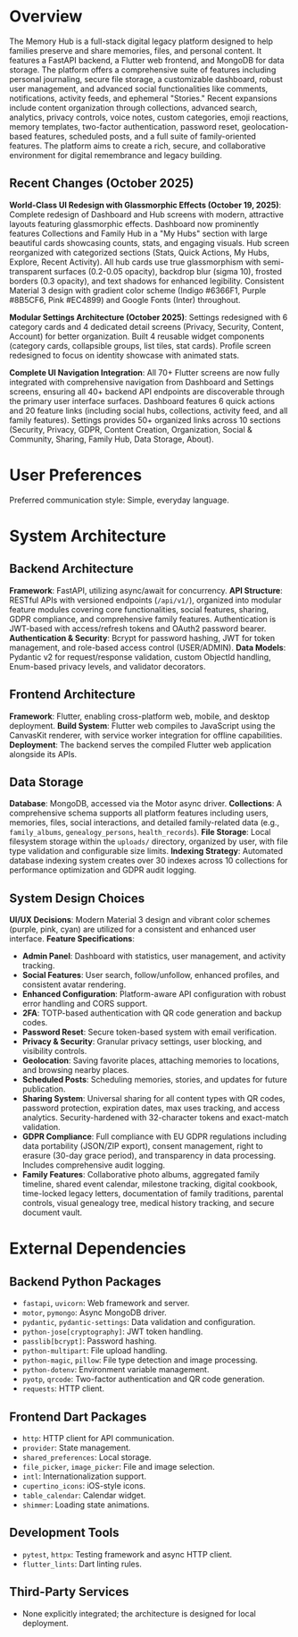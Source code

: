 # Overview

The Memory Hub is a full-stack digital legacy platform designed to help families preserve and share memories, files, and personal content. It features a FastAPI backend, a Flutter web frontend, and MongoDB for data storage. The platform offers a comprehensive suite of features including personal journaling, secure file storage, a customizable dashboard, robust user management, and advanced social functionalities like comments, notifications, activity feeds, and ephemeral "Stories." Recent expansions include content organization through collections, advanced search, analytics, privacy controls, voice notes, custom categories, emoji reactions, memory templates, two-factor authentication, password reset, geolocation-based features, scheduled posts, and a full suite of family-oriented features. The platform aims to create a rich, secure, and collaborative environment for digital remembrance and legacy building.

## Recent Changes (October 2025)

**World-Class UI Redesign with Glassmorphic Effects (October 19, 2025)**: Complete redesign of Dashboard and Hub screens with modern, attractive layouts featuring glassmorphic effects. Dashboard now prominently features Collections and Family Hub in a "My Hubs" section with large beautiful cards showcasing counts, stats, and engaging visuals. Hub screen reorganized with categorized sections (Stats, Quick Actions, My Hubs, Explore, Recent Activity). All hub cards use true glassmorphism with semi-transparent surfaces (0.2-0.05 opacity), backdrop blur (sigma 10), frosted borders (0.3 opacity), and text shadows for enhanced legibility. Consistent Material 3 design with gradient color scheme (Indigo #6366F1, Purple #8B5CF6, Pink #EC4899) and Google Fonts (Inter) throughout.

**Modular Settings Architecture (October 2025)**: Settings redesigned with 6 category cards and 4 dedicated detail screens (Privacy, Security, Content, Account) for better organization. Built 4 reusable widget components (category cards, collapsible groups, list tiles, stat cards). Profile screen redesigned to focus on identity showcase with animated stats.

**Complete UI Navigation Integration**: All 70+ Flutter screens are now fully integrated with comprehensive navigation from Dashboard and Settings screens, ensuring all 40+ backend API endpoints are discoverable through the primary user interface surfaces. Dashboard features 6 quick actions and 20 feature links (including social hubs, collections, activity feed, and all family features). Settings provides 50+ organized links across 10 sections (Security, Privacy, GDPR, Content Creation, Organization, Social & Community, Sharing, Family Hub, Data Storage, About).

# User Preferences

Preferred communication style: Simple, everyday language.

# System Architecture

## Backend Architecture

**Framework**: FastAPI, utilizing async/await for concurrency.
**API Structure**: RESTful APIs with versioned endpoints (`/api/v1/`), organized into modular feature modules covering core functionalities, social features, sharing, GDPR compliance, and comprehensive family features. Authentication is JWT-based with access/refresh tokens and OAuth2 password bearer.
**Authentication & Security**: Bcrypt for password hashing, JWT for token management, and role-based access control (USER/ADMIN).
**Data Models**: Pydantic v2 for request/response validation, custom ObjectId handling, Enum-based privacy levels, and validator decorators.

## Frontend Architecture

**Framework**: Flutter, enabling cross-platform web, mobile, and desktop deployment.
**Build System**: Flutter web compiles to JavaScript using the CanvasKit renderer, with service worker integration for offline capabilities.
**Deployment**: The backend serves the compiled Flutter web application alongside its APIs.

## Data Storage

**Database**: MongoDB, accessed via the Motor async driver.
**Collections**: A comprehensive schema supports all platform features including users, memories, files, social interactions, and detailed family-related data (e.g., `family_albums`, `genealogy_persons`, `health_records`).
**File Storage**: Local filesystem storage within the `uploads/` directory, organized by user, with file type validation and configurable size limits.
**Indexing Strategy**: Automated database indexing system creates over 30 indexes across 10 collections for performance optimization and GDPR audit logging.

## System Design Choices

**UI/UX Decisions**: Modern Material 3 design and vibrant color schemes (purple, pink, cyan) are utilized for a consistent and enhanced user interface.
**Feature Specifications**:
- **Admin Panel**: Dashboard with statistics, user management, and activity tracking.
- **Social Features**: User search, follow/unfollow, enhanced profiles, and consistent avatar rendering.
- **Enhanced Configuration**: Platform-aware API configuration with robust error handling and CORS support.
- **2FA**: TOTP-based authentication with QR code generation and backup codes.
- **Password Reset**: Secure token-based system with email verification.
- **Privacy & Security**: Granular privacy settings, user blocking, and visibility controls.
- **Geolocation**: Saving favorite places, attaching memories to locations, and browsing nearby places.
- **Scheduled Posts**: Scheduling memories, stories, and updates for future publication.
- **Sharing System**: Universal sharing for all content types with QR codes, password protection, expiration dates, max uses tracking, and access analytics. Security-hardened with 32-character tokens and exact-match validation.
- **GDPR Compliance**: Full compliance with EU GDPR regulations including data portability (JSON/ZIP export), consent management, right to erasure (30-day grace period), and transparency in data processing. Includes comprehensive audit logging.
- **Family Features**: Collaborative photo albums, aggregated family timeline, shared event calendar, milestone tracking, digital cookbook, time-locked legacy letters, documentation of family traditions, parental controls, visual genealogy tree, medical history tracking, and secure document vault.

# External Dependencies

## Backend Python Packages

- `fastapi`, `uvicorn`: Web framework and server.
- `motor`, `pymongo`: Async MongoDB driver.
- `pydantic`, `pydantic-settings`: Data validation and configuration.
- `python-jose[cryptography]`: JWT token handling.
- `passlib[bcrypt]`: Password hashing.
- `python-multipart`: File upload handling.
- `python-magic`, `pillow`: File type detection and image processing.
- `python-dotenv`: Environment variable management.
- `pyotp`, `qrcode`: Two-factor authentication and QR code generation.
- `requests`: HTTP client.

## Frontend Dart Packages

- `http`: HTTP client for API communication.
- `provider`: State management.
- `shared_preferences`: Local storage.
- `file_picker`, `image_picker`: File and image selection.
- `intl`: Internationalization support.
- `cupertino_icons`: iOS-style icons.
- `table_calendar`: Calendar widget.
- `shimmer`: Loading state animations.

## Development Tools

- `pytest`, `httpx`: Testing framework and async HTTP client.
- `flutter_lints`: Dart linting rules.

## Third-Party Services

- None explicitly integrated; the architecture is designed for local deployment.